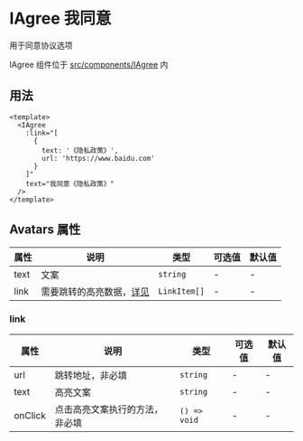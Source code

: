 # IAgree 我同意

用于同意协议选项

IAgree 组件位于 [src/components/IAgree](https://github.com/syh-micro-build/mb-admin/tree/main/src/components/IAgree) 内

## 用法

```vue
<template>
  <IAgree
    :link="[
      {
        text: '《隐私政策》',
        url: 'https://www.baidu.com'
      }
    ]"
    text="我同意《隐私政策》"
  />
</template>

```

## Avatars 属性<span id="Avatars"></span>

| 属性 | 说明 | 类型 | 可选值 | 默认值 |
| ---- | ---- | ---- | ---- | ---- |
| text | 文案 | `string` | - | - |
| link | 需要跳转的高亮数据，[详见](#link) | `LinkItem[]` | - | - |

### link<span id="link"></span>

| 属性 | 说明 | 类型 | 可选值 | 默认值 |
| ---- | ---- | ---- | ---- | ---- |
| url | 跳转地址，非必填 | `string` | - | - |
| text | 高亮文案 | `string` | - | - |
| onClick | 点击高亮文案执行的方法，非必填 | `() => void` | - | - |
